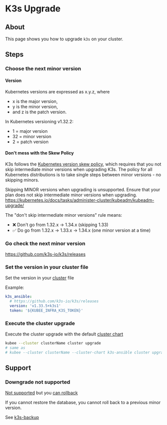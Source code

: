 # K3s Upgrade

## About

This page shows you how to upgrade `k3s` on your cluster.

## Steps

### Choose the next minor version

#### Version

Kubernetes versions are expressed as x.y.z, where 
  * x is the major version, 
  * y is the minor version, 
  * and z is the patch version.

In Kubernetes versioning v1.32.2:

* 1 = major version
* 32 = minor version
* 2 = patch version

#### Don't mess with the Skew Policy

K3s follows the [Kubernetes version skew policy](https://kubernetes.io/releases/version-skew-policy/#supported-component-upgrade-order),
which requires that you not skip intermediate minor versions when upgrading K3s.
The policy for all Kubernetes distributions is to take single steps between minor versions - no skipping minors.

Skipping MINOR versions when upgrading is unsupported.
Ensure that your plan does not skip intermediate minor versions when upgrading.
https://kubernetes.io/docs/tasks/administer-cluster/kubeadm/kubeadm-upgrade/

The "don't skip intermediate minor versions" rule means:
* ❌ Don't go from 1.32.x → 1.34.x (skipping 1.33)
* ✅ Do go from 1.32.x → 1.33.x → 1.34.x (one minor version at a time)

### Go check the next minor version

https://github.com/k3s-io/k3s/releases

### Set the version in your cluster file

Set the version in your [cluster](cluster-values.md) file

Example:
```yaml
k3s_ansible:
  # https://github.com/k3s-io/k3s/releases
  version: 'v1.33.5+k3s1'
  token: '${KUBEE_INFRA_K3S_TOKEN}'
```

### Execute the cluster upgrade

Execute the cluster upgrade with the default [cluster chart](cluster-chart.md)
```bash
kubee --cluster clusterName cluster upgrade
# same as
# kubee --cluster clusterName --cluster-chart k3s-ansible cluster upgrade
```


## Support

### Downgrade not supported

[Not supported](https://docs.k3s.io/upgrades/automated#downgrade-prevention)
but you [can rollback](https://docs.k3s.io/upgrades/roll-back)

If you cannot restore the database, you cannot roll back to a previous minor version.

See [k3s-backup](k3s-backup.md)





